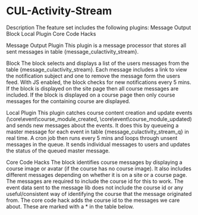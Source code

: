 CUL-Activity-Stream
===================
Description
The feature set includes the following plugins:
Message Output
Block
Local Plugin
Core Code Hacks

Message Output Plugin
This plugin is a message processor that stores all sent messages in table {message_culactivity_stream}.

Block
The block selects and displays a list of the users messages from the table {message_culactivity_stream}. Each message includes a link to view the notification subject and one to remove the message form the users feed. With JS enabled, the block checks for new notifications every 5 mins. If the block is displayed on the site page then all course messages are included. If the block is displayed on a course page then only course messages for the containing course are displayed.

Local Plugin
This plugin catches course content creation and update events (\core\event\course_module_created, \core\event\course_module_updated) and sends new messages about the events. It does this by queueing a master message for each event in table {message_culactivity_stream_q} in real time. A cron job then runs every 5 mins and loops through unsent messages in the queue.  It sends individual messages to users and updates the status of the queued master message.

Core Code Hacks 
The block identifies course messages by displaying a course image or avatar (if the course has no course image). It also includes different messages depending on whether it is on a site or a course page. The messages are required to include the course id for this to work.  The event data sent to the message lib does not include the course id or any useful/consistent way of identifying the course that the message originated from. The core code hack adds the course id to the messages we care about. These are marked with a * in the table below. 



